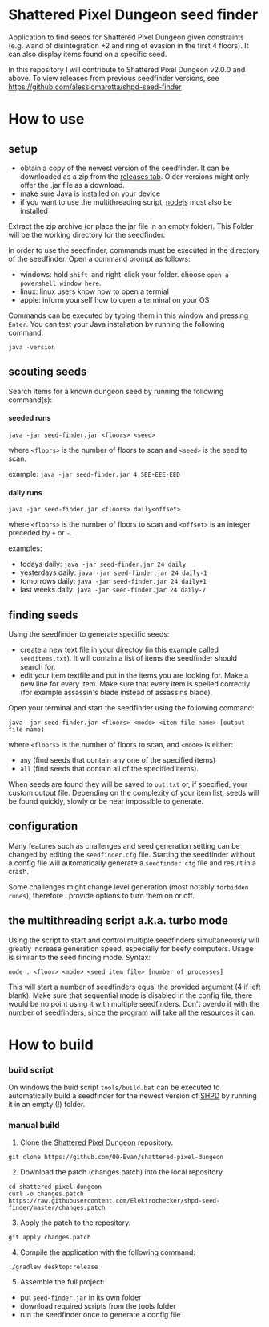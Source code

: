 # Shattered Pixel Dungeon seed finder

Application to find seeds for Shattered Pixel Dungeon given constraints (e.g. wand of disintegration +2 and ring of evasion in the first 4 floors).
It can also display items found on a specific seed.

In this repository I will contribute to Shattered Pixel Dungeon v2.0.0 and above. To view releases from previous seedfinder versions, see https://github.com/alessiomarotta/shpd-seed-finder

# How to use

## setup
- obtain a copy of the newest version of the seedfinder. It can be downloaded as a zip from the [releases tab](https://github.com/Elektrochecker/shpd-seed-finder/releases). Older versions might only offer the .jar file as a download.
- make sure Java is installed on your device
- if you want to use the multithreading script, [nodejs](https://nodejs.org/en) must also be installed

Extract the zip archive (or place the jar file in an empty folder). This Folder will be the working directory for the seedfinder.

In order to use the seedfinder, commands must be executed in the directory of the seedfinder. Open a command prompt as follows:
- windows: hold `shift `and right-click your folder. choose `open a powershell window here`.
- linux: linux users know how to open a termial
- apple: inform yourself how to open a terminal on your OS

Commands can be executed by typing them in this window and pressing `Enter`. You can test your Java installation by running the following command:
```
java -version
```

## scouting seeds
Search items for a known dungeon seed by running the following command(s):

#### seeded runs
```
java -jar seed-finder.jar <floors> <seed>
```
where `<floors>` is the number of floors to scan and `<seed>` is the seed to scan.

example: `java -jar seed-finder.jar 4 SEE-EEE-EED`

#### daily runs
```
java -jar seed-finder.jar <floors> daily<offset>
```
where `<floors>` is the number of floors to scan and `<offset>` is an integer preceded by `+` or `-`.

examples:

- todays daily:         `java -jar seed-finder.jar 24 daily`
- yesterdays daily:     `java -jar seed-finder.jar 24 daily-1`
- tomorrows daily:      `java -jar seed-finder.jar 24 daily+1`
- last weeks daily:     `java -jar seed-finder.jar 24 daily-7`

## finding seeds
Using the seedfinder to generate specific seeds:
- create a new text file in your directoy (in this example called `seeditems.txt`). It will contain a list of items the seedfinder should search for.
- edit your item textfile and put in the items you are looking for. Make a new line for every item. Make sure that every item is spelled correctly (for example assassin's blade instead of assassins blade).

Open your terminal and start the seedfinder using the following command:
```
java -jar seed-finder.jar <floors> <mode> <item file name> [output file name]
```
where `<floors>` is the number of floors to scan, and  `<mode>` is either:
- `any` (find seeds that contain any one of the specified items)
- `all` (find seeds that contain all of the specified items).

When seeds are found they will be saved to `out.txt` or, if specified, your custom output file. Depending on the complexity of your item list, seeds will be found quickly, slowly or be near impossible to generate.

## configuration
Many features such as challenges and seed generation setting can be changed by editing the `seedfinder.cfg` file.
Starting the seedfinder without a config file will automatically generate a `seedfinder.cfg` file and result in a crash.

Some challenges might change level generation (most notably `forbidden runes`), therefore i provide options to turn them on or off.

## the multithreading script a.k.a. turbo mode
Using the script to start and control multiple seedfinders simultaneously will greatly increase generation speed, especially for beefy computers. Usage is similar to the seed finding mode. Syntax:
```
node . <floor> <mode> <seed item file> [number of processes]
```
This will start a number of seedfinders equal the provided argument (4 if left blank).  Make sure that sequential mode is disabled in the config file, there would be no point using it with multiple seedfinders. Don't overdo it with the number of seedfinders, since the program will take all the resources it can.

# How to build
### build script
On windows the buid script `tools/build.bat` can be executed to automatically build a seedfinder for the newest version of [SHPD](https://github.com/00-Evan/shattered-pixel-dungeon) by running it in an empty (!) folder.

### manual build
1. Clone the [Shattered Pixel Dungeon](https://github.com/00-Evan/shattered-pixel-dungeon) repository.

```
git clone https://github.com/00-Evan/shattered-pixel-dungeon
```

2. Download the patch (changes.patch) into the local repository.

```
cd shattered-pixel-dungeon
curl -o changes.patch https://raw.githubusercontent.com/Elektrochecker/shpd-seed-finder/master/changes.patch
```

3. Apply the patch to the repository.

```
git apply changes.patch
```

4. Compile the application with the following command:

```
./gradlew desktop:release
```
5. Assemble the full project:
- put `seed-finder.jar` in its own folder
- download required scripts from the tools folder
- run the seedfinder once to generate a config file